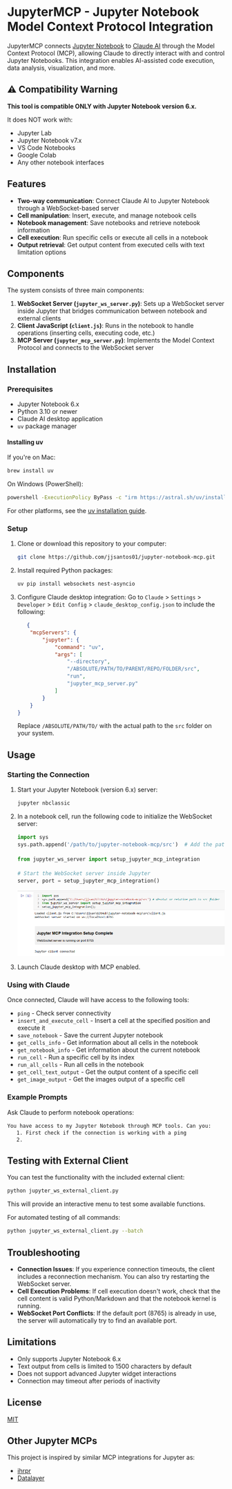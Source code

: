 # JupyterMCP - Jupyter Notebook Model Context Protocol Integration

JupyterMCP connects [Jupyter Notebook](https://jupyter.org/) to [Claude AI](https://claude.ai/chat) through the Model Context Protocol (MCP), allowing Claude to directly interact with and control Jupyter Notebooks. This integration enables AI-assisted code execution, data analysis, visualization, and more.

## ⚠️ Compatibility Warning

**This tool is compatible ONLY with Jupyter Notebook version 6.x.**

It does NOT work with:

- Jupyter Lab
- Jupyter Notebook v7.x
- VS Code Notebooks
- Google Colab
- Any other notebook interfaces

## Features

- **Two-way communication**: Connect Claude AI to Jupyter Notebook through a WebSocket-based server
- **Cell manipulation**: Insert, execute, and manage notebook cells
- **Notebook management**: Save notebooks and retrieve notebook information
- **Cell execution**: Run specific cells or execute all cells in a notebook
- **Output retrieval**: Get output content from executed cells with text limitation options

## Components

The system consists of three main components:

1. **WebSocket Server (`jupyter_ws_server.py`)**: Sets up a WebSocket server inside Jupyter that bridges communication between notebook and external clients
2. **Client JavaScript (`client.js`)**: Runs in the notebook to handle operations (inserting cells, executing code, etc.)
3. **MCP Server (`jupyter_mcp_server.py`)**: Implements the Model Context Protocol and connects to the WebSocket server

## Installation

### Prerequisites

- Jupyter Notebook 6.x
- Python 3.10 or newer
- Claude AI desktop application
- `uv` package manager

#### Installing uv

If you're on Mac:

```bash
brew install uv
```

On Windows (PowerShell):

```bash
powershell -ExecutionPolicy ByPass -c "irm https://astral.sh/uv/install.ps1 | iex"
```

For other platforms, see the [uv installation guide](https://docs.astral.sh/uv/getting-started/installation/).

### Setup

1. Clone or download this repository to your computer:
   ```bash
   git clone https://github.com/jjsantos01/jupyter-notebook-mcp.git
   ```

2. Install required Python packages:
   ```bash
   uv pip install websockets nest-asyncio
   ```

3. Configure Claude desktop integration:
   Go to `Claude` > `Settings` > `Developer` > `Edit Config` > `claude_desktop_config.json` to include the following:

   ```json
      {
       "mcpServers": {
           "jupyter": {
               "command": "uv",
               "args": [
                   "--directory",
                   "/ABSOLUTE/PATH/TO/PARENT/REPO/FOLDER/src",
                   "run",
                   "jupyter_mcp_server.py"
               ]
           }
       }
   }
   ```

   Replace `/ABSOLUTE/PATH/TO/` with the actual path to the `src` folder on your system.

## Usage

### Starting the Connection

1. Start your Jupyter Notebook (version 6.x) server:

   ```bash
   jupyter nbclassic
   ```

2. In a notebook cell, run the following code to initialize the WebSocket server:

   ```python
   import sys
   sys.path.append('/path/to/jupyter-notebook-mcp/src')  # Add the path to where the scripts are located
   
   from jupyter_ws_server import setup_jupyter_mcp_integration
   
   # Start the WebSocket server inside Jupyter
   server, port = setup_jupyter_mcp_integration()
   ```
   
   ![Notebook setup](/assets/img/notebook-setup.png)

3. Launch Claude desktop with MCP enabled.

### Using with Claude

Once connected, Claude will have access to the following tools:

- `ping` - Check server connectivity
- `insert_and_execute_cell` - Insert a cell at the specified position and execute it
- `save_notebook` - Save the current Jupyter notebook
- `get_cells_info` - Get information about all cells in the notebook
- `get_notebook_info` - Get information about the current notebook
- `run_cell` - Run a specific cell by its index
- `run_all_cells` - Run all cells in the notebook
- `get_cell_text_output` - Get the output content of a specific cell
- `get_image_output` - Get the images output of a specific cell

### Example Prompts

Ask Claude to perform notebook operations:

```plain
You have access to my Jupyter Notebook through MCP tools. Can you:
   1. First check if the connection is working with a ping
   2. 
```

## Testing with External Client

You can test the functionality with the included external client:

```bash
python jupyter_ws_external_client.py
```

This will provide an interactive menu to test some available functions.

For automated testing of all commands:

```bash
python jupyter_ws_external_client.py --batch
```

## Troubleshooting

- **Connection Issues**: If you experience connection timeouts, the client includes a reconnection mechanism. You can also try restarting the WebSocket server.
- **Cell Execution Problems**: If cell execution doesn't work, check that the cell content is valid Python/Markdown and that the notebook kernel is running.
- **WebSocket Port Conflicts**: If the default port (8765) is already in use, the server will automatically try to find an available port.

## Limitations

- Only supports Jupyter Notebook 6.x
- Text output from cells is limited to 1500 characters by default
- Does not support advanced Jupyter widget interactions
- Connection may timeout after periods of inactivity

## License

[MIT](/LICENSE)

## Other Jupyter MCPs

This project is inspired by similar MCP integrations for Jupyter as:

- [ihrpr](https://github.com/ihrpr/mcp-server-jupyter)
- [Datalayer](https://github.com/datalayer/jupyter-mcp-server/tree/main)

